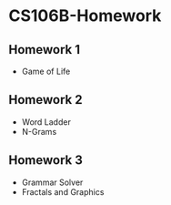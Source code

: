 # CS106B-Homework

## Homework 1
* Game of Life

## Homework 2
* Word Ladder
* N-Grams

## Homework 3
* Grammar Solver
* Fractals and Graphics
